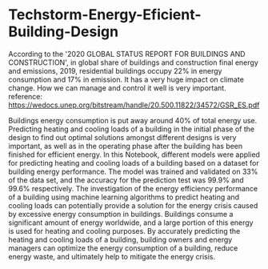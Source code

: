# Techstorm-Energy-Eficient-Building-Design
According to the '2020 GLOBAL STATUS REPORT FOR BUILDINGS AND CONSTRUCTION', in global share of buildings and construction final energy and emissions, 2019, residential buildings occupy 22% in energy consumption and 17% in emission. It has a very huge impact on climate change. How we can manage and control it well is very important.
reference: https://wedocs.unep.org/bitstream/handle/20.500.11822/34572/GSR_ES.pdf

Buildings energy consumption is put away around 40% of total energy use. Predicting heating and cooling loads of a building in the initial phase of the design to find out optimal solutions amongst different designs is very important, as well as in the operating phase after the building has been finished for efficient energy. In this Notebook, different models were applied for predicting heating and cooling loads of a building based on a dataset for building energy performance. The model was trained and validated on 33% of the data set, and the accuracy for the prediction test was 99.9% and 99.6% respectively.
The investigation of the energy efficiency performance of a building using machine learning algorithms to predict heating and cooling loads can potentially provide a solution for the energy crisis caused by excessive energy consumption in buildings. Buildings consume a significant amount of energy worldwide, and a large portion of this energy is used for heating and cooling purposes. By accurately predicting the heating and cooling loads of a building, building owners and energy managers can optimize the energy consumption of a building, reduce energy waste, and ultimately help to mitigate the energy crisis.

